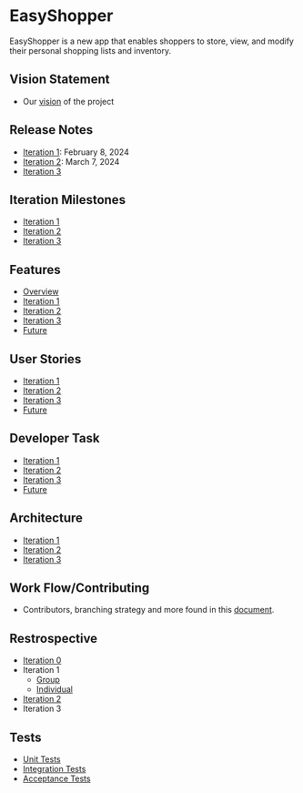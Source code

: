 # EasyShopper
EasyShopper is a new app that enables shoppers to store, view, and modify their personal shopping lists and inventory. 

## Vision Statement
- Our [vision](https://code.cs.umanitoba.ca/comp3350-winter2024/lethalcompany-a01-13/-/blob/main/Documents/VisionStatement.md) of the project

## Release Notes
- [Iteration 1](https://code.cs.umanitoba.ca/comp3350-winter2024/lethalcompany-a01-13/-/blob/main/Documents/Iteration%201/Iteration_1_Release_Notes.md): February 8, 2024
- [Iteration 2](https://code.cs.umanitoba.ca/comp3350-winter2024/lethalcompany-a01-13/-/blob/main/Documents/Iteration%202/Iteration_2_Release_Notes.md?ref_type=heads): March 7, 2024
- [Iteration 3](https://code.cs.umanitoba.ca/comp3350-winter2024/lethalcompany-a01-13/-/blob/main/Documents/Iteration%203/Iteration_3_Release_Notes.md?ref_type=heads)

## Iteration Milestones 
- [Iteration 1](https://code.cs.umanitoba.ca/comp3350-winter2024/lethalcompany-a01-13/-/milestones/11#tab-issues)
- [Iteration 2](https://code.cs.umanitoba.ca/comp3350-winter2024/lethalcompany-a01-13/-/milestones/12#tab-issues)
- [Iteration 3](https://code.cs.umanitoba.ca/comp3350-winter2024/lethalcompany-a01-13/-/milestones/13#tab-issues)

## Features
- [Overview](https://code.cs.umanitoba.ca/comp3350-winter2024/lethalcompany-a01-13/-/issues/?sort=created_date&state=all&label_name%5B%5D=Feature&first_page_size=20)
- [Iteration 1](https://code.cs.umanitoba.ca/comp3350-winter2024/lethalcompany-a01-13/-/issues/?sort=created_date&state=all&label_name%5B%5D=Feature&milestone_title=Iteration%201&first_page_size=20)
- [Iteration 2](https://code.cs.umanitoba.ca/comp3350-winter2024/lethalcompany-a01-13/-/issues/?sort=created_date&state=all&label_name%5B%5D=Feature&milestone_title=Iteration%202&first_page_size=20) 
- [Iteration 3](https://code.cs.umanitoba.ca/comp3350-winter2024/lethalcompany-a01-13/-/issues/?sort=created_date&state=all&label_name%5B%5D=Feature&milestone_title=Iteration%203&first_page_size=20)
- [Future](https://code.cs.umanitoba.ca/comp3350-winter2024/lethalcompany-a01-13/-/issues/?sort=created_date&state=opened&milestone_title=Future&label_name%5B%5D=Feature&first_page_size=20)

## User Stories
- [Iteration 1](https://code.cs.umanitoba.ca/comp3350-winter2024/lethalcompany-a01-13/-/issues/?sort=created_date&state=all&label_name%5B%5D=User%20Stories&milestone_title=Iteration%201&first_page_size=20)
- [Iteration 2](https://code.cs.umanitoba.ca/comp3350-winter2024/lethalcompany-a01-13/-/issues/?sort=created_date&state=opened&label_name%5B%5D=User%20Stories&milestone_title=Iteration%202&first_page_size=20)
- [Iteration 3](https://code.cs.umanitoba.ca/comp3350-winter2024/lethalcompany-a01-13/-/issues/?sort=created_date&state=opened&milestone_title=Iteration%203&label_name%5B%5D=User%20Stories&first_page_size=20)
- [Future](https://code.cs.umanitoba.ca/comp3350-winter2024/lethalcompany-a01-13/-/issues/?sort=created_date&state=opened&label_name%5B%5D=User%20Stories&milestone_title=Future&first_page_size=20)

## Developer Task
- [Iteration 1](https://code.cs.umanitoba.ca/comp3350-winter2024/lethalcompany-a01-13/-/issues/?sort=created_date&state=all&label_name%5B%5D=Dev%20Task&milestone_title=Iteration%201&first_page_size=20)
- [Iteration 2](https://code.cs.umanitoba.ca/comp3350-winter2024/lethalcompany-a01-13/-/issues/?sort=created_date&state=opened&milestone_title=Iteration%202&label_name%5B%5D=Dev%20Task&first_page_size=20)
- [Iteration 3](https://code.cs.umanitoba.ca/comp3350-winter2024/lethalcompany-a01-13/-/issues/?sort=created_date&state=opened&label_name%5B%5D=Dev%20Task&milestone_title=Iteration%203&first_page_size=20)
- [Future](https://code.cs.umanitoba.ca/comp3350-winter2024/lethalcompany-a01-13/-/issues/?sort=created_date&state=opened&milestone_title=Future&label_name%5B%5D=Dev%20Task&first_page_size=20)

## Architecture
- [Iteration 1](https://code.cs.umanitoba.ca/comp3350-winter2024/lethalcompany-a01-13/-/blob/main/Documents/Iteration%201/Architecture%20Diagram/Iteration%201%20Architecture%20Diagram%20Final.md?ref_type=heads)
- [Iteration 2](https://code.cs.umanitoba.ca/comp3350-winter2024/lethalcompany-a01-13/-/blob/main/Documents/Iteration%202/Iteration_2_Architecture_Diagram.png)
- [Iteration 3](https://code.cs.umanitoba.ca/comp3350-winter2024/lethalcompany-a01-13/-/blob/main/Documents/Iteration%203/Iteration_3_Architecture_Diagram.png?ref_type=heads)

## Work Flow/Contributing
- Contributors, branching strategy and more found in this [document](https://code.cs.umanitoba.ca/comp3350-winter2024/lethalcompany-a01-13/-/blob/main/Documents/Iteration%201/Contributing.md).

## Restrospective 
- [Iteration 0](https://code.cs.umanitoba.ca/comp3350-winter2024/lethalcompany-a01-13/-/blob/main/Documents/Iteration0Retrospective.md)
- Iteration 1
    * [Group](https://code.cs.umanitoba.ca/comp3350-winter2024/lethalcompany-a01-13/-/blob/main/Documents/Iteration%201/Retrospective/Iteration1_GroupRetrospective.md?ref_type=heads)
    * [Individual](https://code.cs.umanitoba.ca/comp3350-winter2024/lethalcompany-a01-13/-/blob/main/Documents/Iteration%201/Retrospective/Iteration1_IndividualRetrospective.md?ref_type=heads)
- [Iteration 2](https://code.cs.umanitoba.ca/comp3350-winter2024/lethalcompany-a01-13/-/blob/main/Documents/Iteration%202/Iteration_2_Retrospective.md?ref_type=heads)
- Iteration 3

## Tests
- [Unit Tests](https://code.cs.umanitoba.ca/comp3350-winter2024/lethalcompany-a01-13/-/blob/main/app/src/test/java/com/example/easyshopper/AllUnitTests.java?ref_type=heads)
- [Integration Tests](https://code.cs.umanitoba.ca/comp3350-winter2024/lethalcompany-a01-13/-/blob/main/app/src/test/java/com/example/easyshopper/AllIntegrationTests.java?ref_type=heads)
- [Acceptance Tests](https://code.cs.umanitoba.ca/comp3350-winter2024/lethalcompany-a01-13/-/blob/main/app/src/androidTest/java/com/example/easyshopper/AllAcceptanceTests.java?ref_type=heads)
